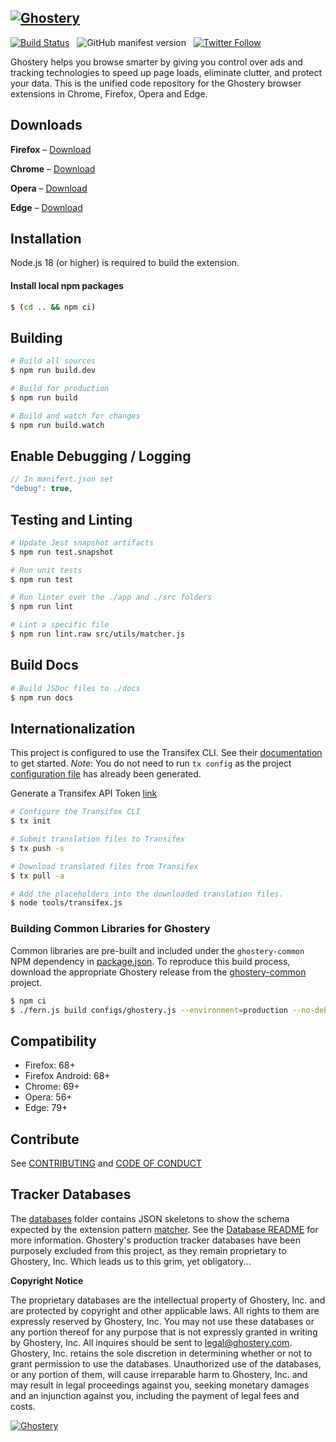 [![Ghostery](app/images/hub/side-navigation/ghostery-logo.svg)](https://www.ghostery.com)
---

[![Build Status](https://travis-ci.com/ghostery/ghostery-extension.svg?branch=master)](https://travis-ci.com/ghostery/ghostery-extension) &nbsp; ![GitHub manifest version](https://img.shields.io/github/manifest-json/v/ghostery/ghostery-extension.svg?style=flat-square) &nbsp; [![Twitter Follow](https://img.shields.io/twitter/follow/ghostery.svg?style=social&maxAge=3600)](https://twitter.com/ghostery)

Ghostery helps you browse smarter by giving you control over ads and tracking technologies to speed up page loads, eliminate clutter, and protect your data. This is the unified code repository for the Ghostery browser extensions in Chrome, Firefox, Opera and Edge.

## Downloads
**Firefox** &ndash; [Download](https://addons.mozilla.org/en-US/firefox/addon/ghostery/)

**Chrome** &ndash; [Download](https://chrome.google.com/webstore/detail/ghostery-%E2%80%93-privacy-ad-blo/mlomiejdfkolichcflejclcbmpeaniij)

**Opera** &ndash; [Download](https://addons.opera.com/en/extensions/details/ghostery/)

**Edge** &ndash; [Download](https://microsoftedge.microsoft.com/addons/detail/fclbdkbhjlgkbpfldjodgjncejkkjcme)

## Installation

Node.js 18 (or higher) is required to build the extension.

#### Install local npm packages

```sh
$ (cd .. && npm ci)
```

## Building
```sh
# Build all sources
$ npm run build.dev
```

```sh
# Build for production
$ npm run build
```

```sh
# Build and watch for changes
$ npm run build.watch
```

## Enable Debugging / Logging
```javascript
// In manifest.json set
"debug": true,
```

## Testing and Linting
```sh
# Update Jest snapshot artifacts
$ npm run test.snapshot
```

```sh
# Run unit tests
$ npm run test
```

```sh
# Run linter over the ./app and ./src folders
$ npm run lint
```

```sh
# Lint a specific file
$ npm run lint.raw src/utils/matcher.js
```


## Build Docs
```sh
# Build JSDoc files to ./docs
$ npm run docs
```

## Internationalization

This project is configured to use the Transifex CLI. See their [documentation](https://docs.transifex.com/client/installing-the-client) to get started. *Note*:  You do not need to run `tx config` as the project [configuration file](.tx/config) has already been generated.

Generate a Transifex API Token [link](https://www.transifex.com/user/settings/api/)

```sh
# Configure the Transifex CLI
$ tx init
```

```sh
# Submit translation files to Transifex
$ tx push -s
```

```sh
# Download translated files from Transifex
$ tx pull -a
```

```sh
# Add the placeholders into the downloaded translation files.
$ node tools/transifex.js
```

### Building Common Libraries for Ghostery
Common libraries are pre-built and included under the `ghostery-common` NPM dependency in [package.json](package.json). To reproduce this build process, download the appropriate Ghostery release from the [ghostery-common](https://github.com/ghostery/common/releases) project.

```sh
$ npm ci
$ ./fern.js build configs/ghostery.js --environment=production --no-debug
```

## Compatibility

+ Firefox: 68+
+ Firefox Android: 68+
+ Chrome: 69+
+ Opera: 56+
+ Edge: 79+

## Contribute

See [CONTRIBUTING](CONTRIBUTING.md) and [CODE OF CONDUCT](CODE-OF-CONDUCT.md)

## Tracker Databases
The [databases](/databases) folder contains JSON skeletons to show the schema expected by the extension pattern [matcher](/src/utils/matcher.js). See the [Database README](/databases/README.md) for more information.
Ghostery's production tracker databases have been purposely excluded from this project, as they remain proprietary to Ghostery, Inc. Which leads us to this grim, yet obligatory...

**Copyright Notice**

The proprietary databases are the intellectual property of Ghostery, Inc. and are protected by copyright and other applicable laws. All rights to them are expressly reserved by Ghostery, Inc. You may not use these databases or any portion thereof for any purpose that is not expressly granted in writing by Ghostery, Inc. All inquires should be sent to [legal@ghostery.com](legal@ghostery.com).  Ghostery, Inc. retains the sole discretion in determining whether or not to grant permission to use the databases. Unauthorized use of the databases, or any portion of them, will cause irreparable harm to Ghostery, Inc. and may result in legal proceedings against you, seeking monetary damages and an injunction against you, including the payment of legal fees and costs.

[![Ghostery](https://user-images.githubusercontent.com/44045911/180158789-b1b9a31e-2445-40bc-af76-5fefa6daef3d.jpg)](https://www.ghostery.com)
